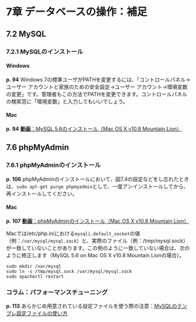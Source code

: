 # 7章 データベースの操作：補足

## 7.2 MySQL

### 7.2.1 MySQLのインストール

#### Windows

**p. 94** Windows 7の標準ユーザがPATHを変更するには、「コントロールパネル→ユーザー アカウントと家族のための安全設定→ユーザー アカウント→環境変数の変更」です。管理者もこの方法でPATHを変更できます。コントロールパネルの検索窓に「環境変数」と入力してもいいでしょう。

#### Mac

**p. 94** [**動画**：MySQL 5.6のインストール（Mac OS X v10.8 Mountain Lion）](http://youtu.be/3Zn_SPvmz-o)

## 7.6 phpMyAdmin

### 7.6.1 phpMyAdminのインストール

**p. 106** phpMyAdminのインストールにおいて、図7.4の設定などをし忘れたときは、`sudo apt-get purge phpmyadmin`として、一度アンインストールしてから、再インストールしてください。

#### Mac

**p. 107** [**動画**：phpMyAdminのインストール（Mac OS X v10.8 Mountain Lion）](http://youtu.be/cLf5XuB3W0Y)

Macでは/etc/php.iniにおける`mysqli.default_socket`の値（例：`/var/mysql/mysql.sock`）と、実際のファイル（例：/tmp/mysql.sock）が一致していないことがあります。この例のように一致していない場合は、次のように修正します（MySQL 5.6 on Mac OS X v10.8 Mountain Lionの場合）。

```
sudo mkdir /var/mysql
sudo ln -s /tmp/mysql.sock /var/mysql/mysql.sock
sudo apachectl restart
```

### コラム：パフォーマンスチューニング

**p. 113** 
あらかじめ用意されている設定ファイルを使う際の注意：[MySQLのテンプレ設定ファイルの使い方](http://blog.unfindable.net/archives/2663)
